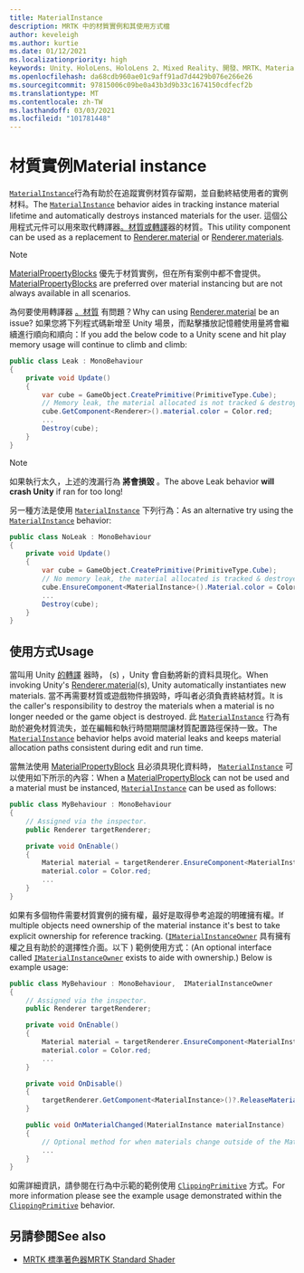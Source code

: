 ```yaml
---
title: MaterialInstance
description: MRTK 中的材質實例和其使用方式檔
author: keveleigh
ms.author: kurtie
ms.date: 01/12/2021
ms.localizationpriority: high
keywords: Unity、HoloLens、HoloLens 2、Mixed Reality、開發、MRTK、MaterialInstance、
ms.openlocfilehash: da68cdb960ae01c9aff91ad7d4429b076e266e26
ms.sourcegitcommit: 97815006c09be0a43b3d9b33c1674150cdfecf2b
ms.translationtype: MT
ms.contentlocale: zh-TW
ms.lasthandoff: 03/03/2021
ms.locfileid: "101781448"
---
```

# <a name="material-instance"></a><span data-ttu-id="595f1-104">材質實例</span><span class="sxs-lookup"><span data-stu-id="595f1-104">Material instance</span></span>

<span data-ttu-id="595f1-105">[`MaterialInstance`](xref:Microsoft.MixedReality.Toolkit.Rendering.MaterialInstance)行為有助於在追蹤實例材質存留期，並自動終結使用者的實例材料。</span><span class="sxs-lookup"><span data-stu-id="595f1-105">The [`MaterialInstance`](xref:Microsoft.MixedReality.Toolkit.Rendering.MaterialInstance) behavior aides in tracking instance material lifetime and automatically destroys instanced materials for the user.</span></span> <span data-ttu-id="595f1-106">這個公用程式元件可以用來取代轉譯器[。材質](https://docs.unity3d.com/ScriptReference/Renderer-material.html)[或轉譯](https://docs.unity3d.com/ScriptReference/Renderer-materials.html)器的材質。</span><span class="sxs-lookup"><span data-stu-id="595f1-106">This utility component can be used as a replacement to [Renderer.material](https://docs.unity3d.com/ScriptReference/Renderer-material.html) or [Renderer.materials](https://docs.unity3d.com/ScriptReference/Renderer-materials.html).</span></span>

> [!NOTE]
> <span data-ttu-id="595f1-107">[MaterialPropertyBlocks](https://docs.unity3d.com/ScriptReference/MaterialPropertyBlock.html) 優先于材質實例，但在所有案例中都不會提供。</span><span class="sxs-lookup"><span data-stu-id="595f1-107">[MaterialPropertyBlocks](https://docs.unity3d.com/ScriptReference/MaterialPropertyBlock.html) are preferred over material instancing but are not always available  in all scenarios.</span></span>

<span data-ttu-id="595f1-108">為何要使用轉譯器 [。材質](https://docs.unity3d.com/ScriptReference/Renderer-material.html) 有問題？</span><span class="sxs-lookup"><span data-stu-id="595f1-108">Why can using [Renderer.material](https://docs.unity3d.com/ScriptReference/Renderer-material.html) be an issue?</span></span> <span data-ttu-id="595f1-109">如果您將下列程式碼新增至 Unity 場景，而點擊播放記憶體使用量將會繼續進行順向和順向：</span><span class="sxs-lookup"><span data-stu-id="595f1-109">If you add the below code to a Unity scene and hit play memory usage will continue to climb and climb:</span></span>

```c#
public class Leak : MonoBehaviour
{
    private void Update()
    {
        var cube = GameObject.CreatePrimitive(PrimitiveType.Cube);
        // Memory leak, the material allocated is not tracked & destroyed.
        cube.GetComponent<Renderer>().material.color = Color.red;
        ...
        Destroy(cube);
    }
}
```

> [!NOTE]
> <span data-ttu-id="595f1-110">如果執行太久，上述的洩漏行為 **將會損毀** 。</span><span class="sxs-lookup"><span data-stu-id="595f1-110">The above Leak behavior **will crash Unity** if ran for too long!</span></span>

<span data-ttu-id="595f1-111">另一種方法是使用 [`MaterialInstance`](xref:Microsoft.MixedReality.Toolkit.Rendering.MaterialInstance) 下列行為：</span><span class="sxs-lookup"><span data-stu-id="595f1-111">As an alternative try using the [`MaterialInstance`](xref:Microsoft.MixedReality.Toolkit.Rendering.MaterialInstance) behavior:</span></span>

```c#
public class NoLeak : MonoBehaviour
{
    private void Update()
    {
        var cube = GameObject.CreatePrimitive(PrimitiveType.Cube);
        // No memory leak, the material allocated is tracked & destroyed by MaterialInstance.
        cube.EnsureComponent<MaterialInstance>().Material.color = Color.red;
        ...
        Destroy(cube);
    }
}
```

## <a name="usage"></a><span data-ttu-id="595f1-112">使用方式</span><span class="sxs-lookup"><span data-stu-id="595f1-112">Usage</span></span>

<span data-ttu-id="595f1-113">當叫用 Unity [的轉譯]("https://docs.unity3d.com/ScriptReference/Renderer-material.html") 器時， (s) ，Unity 會自動將新的資料具現化。</span><span class="sxs-lookup"><span data-stu-id="595f1-113">When invoking Unity's [Renderer.material]("https://docs.unity3d.com/ScriptReference/Renderer-material.html")(s), Unity automatically instantiates new materials.</span></span> <span data-ttu-id="595f1-114">當不再需要材質或遊戲物件損毀時，呼叫者必須負責終結材質。</span><span class="sxs-lookup"><span data-stu-id="595f1-114">It is the caller's responsibility to destroy the materials when a material is no longer needed or the game object is destroyed.</span></span> <span data-ttu-id="595f1-115">此 [`MaterialInstance`](xref:Microsoft.MixedReality.Toolkit.Rendering.MaterialInstance) 行為有助於避免材質流失，並在編輯和執行時間期間讓材質配置路徑保持一致。</span><span class="sxs-lookup"><span data-stu-id="595f1-115">The [`MaterialInstance`](xref:Microsoft.MixedReality.Toolkit.Rendering.MaterialInstance) behavior helps avoid material leaks and keeps material allocation paths consistent during edit and run time.</span></span>

<span data-ttu-id="595f1-116">當無法使用 [MaterialPropertyBlock](https://docs.unity3d.com/ScriptReference/MaterialPropertyBlock.html) 且必須具現化資料時， [`MaterialInstance`](xref:Microsoft.MixedReality.Toolkit.Rendering.MaterialInstance) 可以使用如下所示的內容：</span><span class="sxs-lookup"><span data-stu-id="595f1-116">When a [MaterialPropertyBlock](https://docs.unity3d.com/ScriptReference/MaterialPropertyBlock.html) can not be used and a material must be instanced, [`MaterialInstance`](xref:Microsoft.MixedReality.Toolkit.Rendering.MaterialInstance) can be used as follows:</span></span>

```c#
public class MyBehaviour : MonoBehaviour
{
    // Assigned via the inspector.
    public Renderer targetRenderer;

    private void OnEnable()
    {
        Material material = targetRenderer.EnsureComponent<MaterialInstance>().Material;
        material.color = Color.red;
        ...
    }
}
```

<span data-ttu-id="595f1-117">如果有多個物件需要材質實例的擁有權，最好是取得參考追蹤的明確擁有權。</span><span class="sxs-lookup"><span data-stu-id="595f1-117">If multiple objects need ownership of the material instance it's best to take explicit ownership for reference tracking.</span></span> <span data-ttu-id="595f1-118"> ([`IMaterialInstanceOwner`](xref:Microsoft.MixedReality.Toolkit.Rendering.IMaterialInstanceOwner) 具有擁有權之且有助於的選擇性介面。以下 ) 範例使用方式：</span><span class="sxs-lookup"><span data-stu-id="595f1-118">(An optional interface called [`IMaterialInstanceOwner`](xref:Microsoft.MixedReality.Toolkit.Rendering.IMaterialInstanceOwner) exists to aide with ownership.) Below is example usage:</span></span>

```c#
public class MyBehaviour : MonoBehaviour,  IMaterialInstanceOwner
{
    // Assigned via the inspector.
    public Renderer targetRenderer;

    private void OnEnable()
    {
        Material material = targetRenderer.EnsureComponent<MaterialInstance>().AcquireMaterial(this);
        material.color = Color.red;
        ...
    }

    private void OnDisable()
    {
        targetRenderer.GetComponent<MaterialInstance>()?.ReleaseMaterial(this)
    }

    public void OnMaterialChanged(MaterialInstance materialInstance)
    {
        // Optional method for when materials change outside of the MaterialInstance.
        ...
    }
}
```

<span data-ttu-id="595f1-119">如需詳細資訊，請參閱在行為中示範的範例使用 [`ClippingPrimitive`](xref:Microsoft.MixedReality.Toolkit.Utilities.ClippingPrimitive) 方式。</span><span class="sxs-lookup"><span data-stu-id="595f1-119">For more information please see the example usage demonstrated within the [`ClippingPrimitive`](xref:Microsoft.MixedReality.Toolkit.Utilities.ClippingPrimitive) behavior.</span></span>

## <a name="see-also"></a><span data-ttu-id="595f1-120">另請參閱</span><span class="sxs-lookup"><span data-stu-id="595f1-120">See also</span></span>

* [<span data-ttu-id="595f1-121">MRTK 標準著色器</span><span class="sxs-lookup"><span data-stu-id="595f1-121">MRTK Standard Shader</span></span>](../README_MRTKStandardShader.md)
